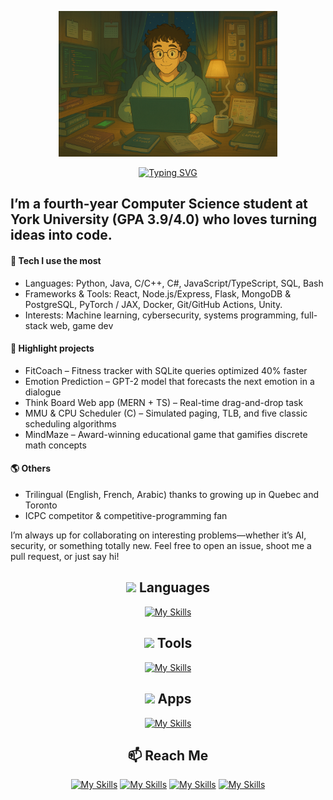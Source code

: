 <p align="center">
  <a href="https://danielchahine0.github.io/">
    <img src="Photo1.png" alt="Photo 1" width="350" />
  </a>
</p>

<p align="center">
    <a href="https://git.io/typing-svg"><img src="https://readme-typing-svg.herokuapp.com?font=Bree+Serif&size=30&pause=1000&color=1263F0&background=26FF4800&center=true&vCenter=true&width=435&lines=Hi%F0%9F%91%8B%2C+I'm+Daniel+Chahine;Welcome+to+my+Github+page;Feel+free+to+connect+with+me!" alt="Typing SVG" /></a>

</p>

## I’m a fourth-year Computer Science student at York University (GPA 3.9/4.0) who loves turning ideas into code.

#### 🔧 Tech I use the most
- Languages: Python, Java, C/C++, C#, JavaScript/TypeScript, SQL, Bash
- Frameworks & Tools: React, Node.js/Express, Flask, MongoDB & PostgreSQL, PyTorch / JAX, Docker, Git/GitHub Actions, Unity.
- Interests: Machine learning, cybersecurity, systems programming, full-stack web, game dev

#### 🚀 Highlight projects
- FitCoach – Fitness tracker with SQLite queries optimized 40% faster
- Emotion Prediction – GPT-2 model that forecasts the next emotion in a dialogue
- Think Board Web app (MERN + TS) – Real-time drag-and-drop task 
- MMU & CPU Scheduler (C) – Simulated paging, TLB, and five classic scheduling algorithms
- MindMaze – Award-winning educational game that gamifies discrete math concepts

#### 🌎 Others
- Trilingual (English, French, Arabic) thanks to growing up in Quebec and Toronto
- ICPC competitor & competitive-programming fan

I’m always up for collaborating on interesting problems—whether it’s AI, security, or something totally new. Feel free to open an issue, shoot me a pull request, or just say hi!




<div align="center">

## <img src="https://media2.giphy.com/media/QssGEmpkyEOhBCb7e1/giphy.gif?cid=ecf05e47a0n3gi1bfqntqmob8g9aid1oyj2wr3ds3mg700bl&rid=giphy.gif" width ="25"> Languages
[![My Skills](https://skillicons.dev/icons?i=py,java,js,php,cs,c,cpp,bash,html,css&perline=10)](https://github.com/DanielChahine0)
## <img src="https://media2.giphy.com/media/QssGEmpkyEOhBCb7e1/giphy.gif?cid=ecf05e47a0n3gi1bfqntqmob8g9aid1oyj2wr3ds3mg700bl&rid=giphy.gif" width ="25"> Tools
[![My Skills](https://skillicons.dev/icons?i=react,nodejs,npm,vite,mongodb,redis,regex,express,nextjs,pytorch,flask,git,github,md,bootstrap,latex,linux,anaconda&perline=10)](https://github.com/DanielChahine0)
## <img src="https://media2.giphy.com/media/QssGEmpkyEOhBCb7e1/giphy.gif?cid=ecf05e47a0n3gi1bfqntqmob8g9aid1oyj2wr3ds3mg700bl&rid=giphy.gif" width ="25"> Apps
[![My Skills](https://skillicons.dev/icons?i=stackoverflow,unity,postgres,postman,pycharm,idea,eclipse,vscode,figma&perline=10)](https://github.com/DanielChahine0)

</div>

<div align="center">

## 📫 Reach Me
  



[![My Skills](https://skillicons.dev/icons?i=gcp)](mailto:chahinedaniel0@gmail.com)
[![My Skills](https://skillicons.dev/icons?i=linkedin)](https://www.linkedin.com/in/daniel-chahine-68355820a/)
[![My Skills](https://skillicons.dev/icons?i=github)](https://github.com/DanielChahine0)
[![My Skills](https://skillicons.dev/icons?i=instagram)](https://www.instagram.com/dxni.ch/)
</div>

